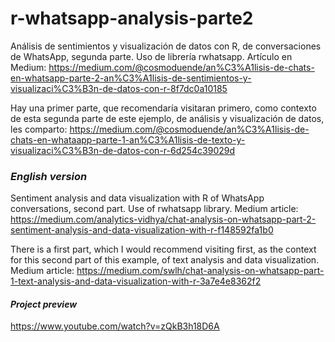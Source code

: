 # r-whatsapp-analysis-parte2
Análisis de sentimientos y visualización de datos con R, de conversaciones de WhatsApp, segunda parte. Uso de librería rwhatsapp. Artículo en Medium: https://medium.com/@cosmoduende/an%C3%A1lisis-de-chats-en-whatsapp-parte-2-an%C3%A1lisis-de-sentimientos-y-visualizaci%C3%B3n-de-datos-con-r-8f7dc0a10185


Hay una primer parte, que recomendaría visitaran primero, como contexto de esta segunda parte de este ejemplo, de análisis y visualización de datos, les comparto: https://medium.com/@cosmoduende/an%C3%A1lisis-de-chats-en-whataapp-parte-1-an%C3%A1lisis-de-texto-y-visualizaci%C3%B3n-de-datos-con-r-6d254c39029d



### *English version*

Sentiment analysis and data visualization with R of WhatsApp conversations, second part. Use of rwhatsapp library. Medium article: https://medium.com/analytics-vidhya/chat-analysis-on-whatsapp-part-2-sentiment-analysis-and-data-visualization-with-r-f148592fa1b0


There is a first part, which I would recommend visiting first, as the context for this second part of this example, of text analysis and data visualization. Medium article: https://medium.com/swlh/chat-analysis-on-whatsapp-part-1-text-analysis-and-data-visualization-with-r-3a7e4e8362f2


#### *Project preview*
https://www.youtube.com/watch?v=zQkB3h18D6A
